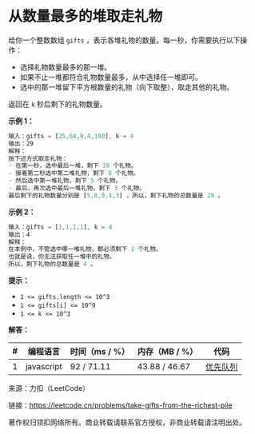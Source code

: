 # 从数量最多的堆取走礼物

给你一个整数数组 `gifts` ，表示各堆礼物的数量。每一秒，你需要执行以下操作：

- 选择礼物数量最多的那一堆。
- 如果不止一堆都符合礼物数量最多，从中选择任一堆即可。
- 选中的那一堆留下平方根数量的礼物（向下取整），取走其他的礼物。

返回在 `k` 秒后剩下的礼物数量。

**示例 1：**

``` javascript
输入：gifts = [25,64,9,4,100], k = 4
输出：29
解释： 
按下述方式取走礼物：
- 在第一秒，选中最后一堆，剩下 10 个礼物。
- 接着第二秒选中第二堆礼物，剩下 8 个礼物。
- 然后选中第一堆礼物，剩下 5 个礼物。
- 最后，再次选中最后一堆礼物，剩下 3 个礼物。
最后剩下的礼物数量分别是 [5,8,9,4,3] ，所以，剩下礼物的总数量是 29 。
```

**示例 2：**

``` javascript
输入：gifts = [1,1,1,1], k = 4
输出：4
解释：
在本例中，不管选中哪一堆礼物，都必须剩下 1 个礼物。
也就是说，你无法获取任一堆中的礼物。
所以，剩下礼物的总数量是 4 。
```

**提示：**

- `1 <= gifts.length <= 10^3`
- `1 <= gifts[i] <= 10^9`
- `1 <= k <= 10^3`

**解答：**

**#**|**编程语言**|**时间（ms / %）**|**内存（MB / %）**|**代码**
--|--|--|--|--
1|javascript|92 / 71.11|43.88 / 46.67|[优先队列](./javascript/ac_v1.js)

来源：力扣（LeetCode）

链接：https://leetcode.cn/problems/take-gifts-from-the-richest-pile

著作权归领扣网络所有。商业转载请联系官方授权，非商业转载请注明出处。
